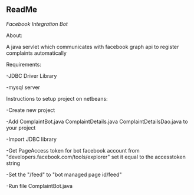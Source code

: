 ## ReadMe

*Facebook Integration Bot*

About:

A java servlet which communicates with facebook graph api to register complaints automatically

Requirements:

-JDBC Driver Library

-mysql server

Instructions to setup project on netbeans:

-Create new project

-Add ComplaintBot.java ComplaintDetails.java
 ComplaintDetailsDao.java to your project

-Import JDBC library

-Get PageAccess token for bot facebook account from "developers.facebook.com/tools/explorer" set it equal to the accesstoken string

-Set the "<group id>/feed" to "bot managed page id/feed"

-Run file ComplaintBot.java 
